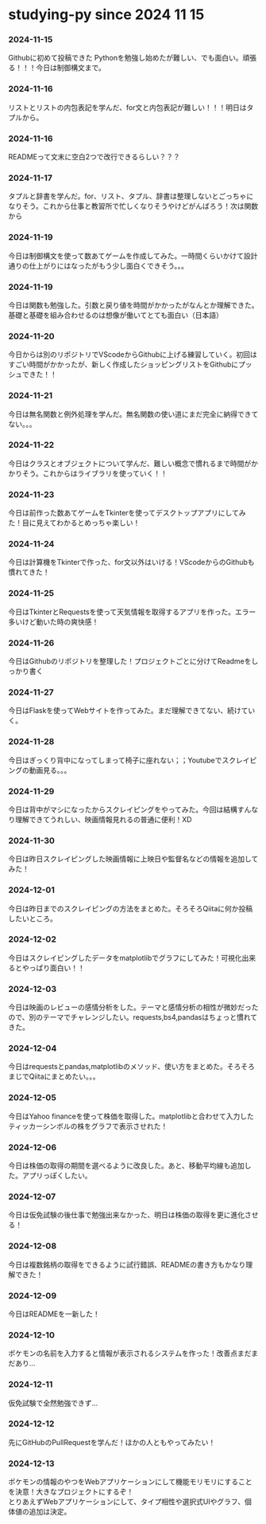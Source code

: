 # studying-py since 2024 11 15
### 2024-11-15  
Githubに初めて投稿できた Pythonを勉強し始めたが難しい、でも面白い。頑張る！！！今日は制御構文まで。  
### 2024-11-16  
リストとリストの内包表記を学んだ、for文と内包表記が難しい！！！明日はタプルから。  
### 2024-11-16  
READMEって文末に空白2つで改行できるらしい？？？  
### 2024-11-17  
タプルと辞書を学んだ。for、リスト、タプル、辞書は整理しないとごっちゃになりそう。これから仕事と教習所で忙しくなりそうやけどがんばろう！次は関数から  
### 2024-11-19  
今日は制御構文を使って数あてゲームを作成してみた。一時間くらいかけて設計通りの仕上がりにはなったがもう少し面白くできそう。。。  
### 2024-11-19  
今日は関数も勉強した。引数と戻り値を時間がかかったがなんとか理解できた。基礎と基礎を組み合わせるのは想像が働いてとても面白い（日本語）  
### 2024-11-20  
今日からは別のリポジトリでVScodeからGithubに上げる練習していく。初回はすごい時間がかかったが、新しく作成したショッピングリストをGithubにプッシュできた！！  
### 2024-11-21  
今日は無名関数と例外処理を学んだ。無名関数の使い道にまだ完全に納得できてない。。。  
### 2024-11-22  
今日はクラスとオブジェクトについて学んだ、難しい概念で慣れるまで時間がかかりそう。これからはライブラリを使っていく！！  
### 2024-11-23  
今日は前作った数あてゲームをTkinterを使ってデスクトップアプリにしてみた！目に見えてわかるとめっちゃ楽しい！  
### 2024-11-24  
今日は計算機をTkinterで作った、for文以外はいける！VScodeからのGithubも慣れてきた！  
### 2024-11-25  
今日はTkinterとRequestsを使って天気情報を取得するアプリを作った。エラー多いけど動いた時の爽快感！  
### 2024-11-26  
今日はGithubのリポジトリを整理した！プロジェクトごとに分けてReadmeをしっかり書く  
### 2024-11-27  
今日はFlaskを使ってWebサイトを作ってみた。まだ理解できてない、続けていく。  
### 2024-11-28  
今日はぎっくり背中になってしまって椅子に座れない；；Youtubeでスクレイピングの動画見る。。。  
### 2024-11-29  
今日は背中がマシになったからスクレイピングをやってみた。今回は結構すんなり理解できてうれしい、映画情報見れるの普通に便利！XD  
### 2024-11-30  
今日は昨日スクレイピングした映画情報に上映日や監督名などの情報を追加してみた！  
### 2024-12-01  
今日は昨日までのスクレイピングの方法をまとめた。そろそろQiitaに何か投稿したいところ。  
### 2024-12-02  
今日はスクレイピングしたデータをmatplotlibでグラフにしてみた！可視化出来るとやっぱり面白い！！  
### 2024-12-03  
今日は映画のレビューの感情分析をした。テーマと感情分析の相性が微妙だったので、別のテーマでチャレンジしたい。requests,bs4,pandasはちょっと慣れてきた。  
### 2024-12-04  
今日はrequestsとpandas,matplotlibのメソッド、使い方をまとめた。そろそろまじでQiitaにまとめたい。。。  
### 2024-12-05  
今日はYahoo financeを使って株価を取得した。matplotlibと合わせて入力したティッカーシンボルの株をグラフで表示させれた！   
### 2024-12-06  
今日は株価の取得の期間を選べるように改良した。あと、移動平均線も追加した。アプリっぽくしたい。  
### 2024-12-07  
今日は仮免試験の後仕事で勉強出来なかった、明日は株価の取得を更に進化させる！  
### 2024-12-08  
今日は複数銘柄の取得をできるように試行錯誤、READMEの書き方もかなり理解できた！
### 2024-12-09  
今日はREADMEを一新した！  
### 2024-12-10  
ポケモンの名前を入力すると情報が表示されるシステムを作った！改善点まだまだあり…  
### 2024-12-11  
仮免試験で全然勉強できず…  
### 2024-12-12  
先にGitHubのPullRequestを学んだ！ほかの人ともやってみたい！  
### 2024-12-13  
ポケモンの情報のやつをWebアプリケーションにして機能モリモリにすることを決意！大きなプロジェクトにするぞ！  
とりあえずWebアプリケーションにして、タイプ相性や選択式UIやグラフ、個体値の追加は決定。
